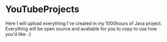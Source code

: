 # YouTubeProjects
Here I will upload everything I've created in my 1000hours of Java project.
Everything will be open source and avaliable for you to copy to use how you'd like. :)
